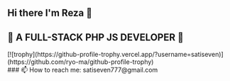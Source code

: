 ## Hi there I'm Reza 👋
## 🔭  A FULL-STACK PHP JS DEVELOPER 👯
 
 
<div>
[![trophy](https://github-profile-trophy.vercel.app/?username=satiseven)](https://github.com/ryo-ma/github-profile-trophy)
</div>
### 📫  How to reach me: satiseven777@gmail.com
<!--
**satiseven/satiseven** is a ✨ _special_ ✨ repository because its `README.md` (this file) appears on your GitHub profile.

Here are some ideas to get you started:

- 🔭 I’m currently working on ...
- 🌱 I’m currently learning ...
- 👯 I’m looking to collaborate on ...
- 🤔 I’m looking for help with ...
- 💬 Ask me about ...
- 📫 How to reach me: ...
- 😄 Pronouns: ...
- ⚡ Fun fact: ...
-->
